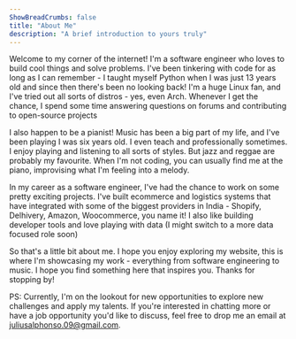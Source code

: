```yaml
---
ShowBreadCrumbs: false
title: "About Me"
description: "A brief introduction to yours truly"
---
```


Welcome to my corner of the internet! I'm a software engineer who loves to build cool things and solve problems. I've been tinkering with code for as long as I can remember - I taught myself Python when I was just 13 years old and since then there's been no looking back! I'm a huge Linux fan, and I've tried out all sorts of distros - yes, even Arch. Whenever I get the chance, I spend some time answering questions on forums and contributing to open-source projects

I also happen to be a pianist! Music has been a big part of my life, and I've been playing I was six years old. I even teach and professionally sometimes. I enjoy playing and listening to all sorts of styles. But jazz and reggae are probably my favourite. When I'm not coding, you can usually find me at the piano, improvising what I'm feeling into a melody.

In my career as a software engineer, I've had the chance to work on some pretty exciting projects. I've built ecommerce and logistics systems that have integrated with some of the biggest providers in India - Shopify, Delhivery, Amazon, Woocommerce, you name it! I also like building developer tools and love playing with data (I might switch to a more data focused role soon)

So that's a little bit about me. I hope you enjoy exploring my website, this is where I'm showcasing my work - everything from software engineering to music. I hope you find something here that inspires you. Thanks for stopping by!

PS: Currently, I'm on the lookout for new opportunities to explore new challenges and apply my talents. If you're interested in chatting more or have a job opportunity you'd like to discuss, feel free to drop me an email at [juliusalphonso.09@gmail.com](mailto:juliusalphonso.09@gmail.com).
